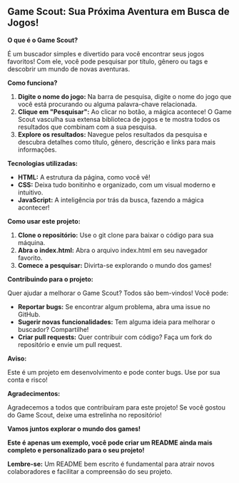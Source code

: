 ##  Game Scout: Sua Próxima Aventura em Busca de Jogos! 

**O que é o Game Scout?**

É um buscador simples e divertido para você encontrar seus jogos favoritos! Com ele, você pode pesquisar por título, gênero ou tags e descobrir um mundo de novas aventuras.

**Como funciona?**

1. **Digite o nome do jogo:** Na barra de pesquisa, digite o nome do jogo que você está procurando ou alguma palavra-chave relacionada.
2. **Clique em "Pesquisar":** Ao clicar no botão, a mágica acontece! O Game Scout vasculha sua extensa biblioteca de jogos e te mostra todos os resultados que combinam com a sua pesquisa.
3. **Explore os resultados:** Navegue pelos resultados da pesquisa e descubra detalhes como título, gênero, descrição e links para mais informações.

**Tecnologias utilizadas:**

* **HTML:** A estrutura da página, como você vê!
* **CSS:** Deixa tudo bonitinho e organizado, com um visual moderno e intuitivo.
* **JavaScript:** A inteligência por trás da busca, fazendo a mágica acontecer!

**Como usar este projeto:**

1. **Clone o repositório:** Use o git clone para baixar o código para sua máquina.
2. **Abra o index.html:** Abra o arquivo index.html em seu navegador favorito.
3. **Comece a pesquisar:** Divirta-se explorando o mundo dos games!

**Contribuindo para o projeto:**

Quer ajudar a melhorar o Game Scout? Todos são bem-vindos! Você pode:

* **Reportar bugs:** Se encontrar algum problema, abra uma issue no GitHub.
* **Sugerir novas funcionalidades:** Tem alguma ideia para melhorar o buscador? Compartilhe!
* **Criar pull requests:** Quer contribuir com código? Faça um fork do repositório e envie um pull request.

**Aviso:**

Este é um projeto em desenvolvimento e pode conter bugs. Use por sua conta e risco! 

**Agradecimentos:**

Agradecemos a todos que contribuíram para este projeto! Se você gostou do Game Scout, deixe uma estrelinha no repositório! 

**Vamos juntos explorar o mundo dos games!** 


**Este é apenas um exemplo, você pode criar um README ainda mais completo e personalizado para o seu projeto!**

**Lembre-se:** Um README bem escrito é fundamental para atrair novos colaboradores e facilitar a compreensão do seu projeto.
